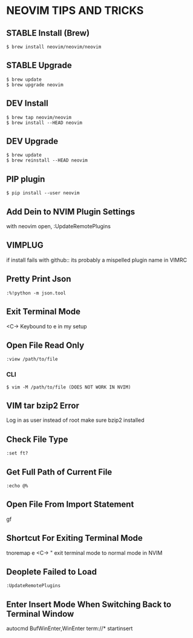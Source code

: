 # NEOVIM TIPS AND TRICKS

## STABLE Install (Brew)
`$ brew install neovim/neovim/neovim`

## STABLE Upgrade
```
$ brew update
$ brew upgrade neovim
```

## DEV Install
```
$ brew tap neovim/neovim
$ brew install --HEAD neovim
```

## DEV Upgrade
```
$ brew update
$ brew reinstall --HEAD neovim
```

## PIP plugin
`$ pip install --user neovim`

## Add Dein to NVIM Plugin Settings
with neovim open, :UpdateRemotePlugins

## VIMPLUG
if install fails with github:: its probably a mispelled plugin name in VIMRC

## Pretty Print Json
`:%!python -m json.tool`

## Exit Terminal Mode
<C-\><C-n>
Keybound to <leader>e in my setup

## Open File Read Only
`:view /path/to/file`
### CLI
`$ vim -M /path/to/file (DOES NOT WORK IN NVIM)`

## VIM tar bzip2 Error
Log in as user instead of root make sure bzip2 installed

## Check File Type
`:set ft?`

## Get Full Path of Current File
`:echo @%`

## Open File From Import Statement
gf

## Shortcut For Exiting Terminal Mode
tnoremap <leader>e <C-\><C-n>                " exit terminal mode to normal mode in NVIM

## Deoplete Failed to Load
`:UpdateRemotePlugins`

## Enter Insert Mode When Switching Back to Terminal Window
autocmd BufWinEnter,WinEnter term://* startinsert
